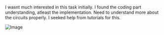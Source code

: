 I wasnt much interested in this task initially. I found the coding part understanding, atleast the implementation. Need to understand more about the circuits properly. I seeked help from tutorials for this.

![Image](https://i.ibb.co/D8DXQ0v/Screenshot-from-2021-11-18-12-31-08.png)



